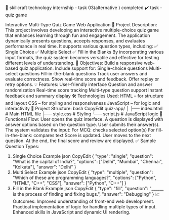 📌 skillcraft technology internship - task 03(alternative ) completed
✔️ task - quiz game 

Interactive Multi-Type Quiz Game Web Application
📝 Project Description:
This project involves developing an interactive multiple-choice quiz game that enhances learning through fun and engagement. The application dynamically presents questions, accepts responses, and evaluates performance in real time. It supports various question types, including:
✅ Single Choice
✅ Multiple Select
✅ Fill in the Blanks
By incorporating various input formats, the quiz system becomes versatile and effective for testing different levels of understanding.
🎯 Objectives:
Build a responsive web-based quiz application.
Include support for:
Single-choice questions
Multi-select questions
Fill-in-the-blank questions
Track user answers and evaluate correctness.
Show real-time score and feedback.
Offer replay or retry options.
💡 Features:
User-friendly interface
Question and answer randomization
Real-time score tracking
Multi-type question support
Instant feedback and summary display
🛠️ Technologies Used:
HTML – for structure and layout
CSS – for styling and responsiveness
JavaScript – for logic and interactivity
🧱 Project Structure:
bash
CopyEdit
quiz-app/
│
├── index.html # Main HTML file
├── style.css # Styling
└── script.js # JavaScript logic
🔄 Functional Flow:
User opens the quiz interface.
A question is displayed with answer options based on the question type.
User submits their answer(s).
The system validates the input:
For MCQ: checks selected option(s)
For fill-in-the-blank: compares text
Score is updated.
User moves to the next question.
At the end, the final score and review are displayed.
✅ Sample Question Types:
1. Single Choice Example
json
CopyEdit
{
 "type": "single",
 "question": "What is the capital of India?",
 "options": ["Delhi", "Mumbai", "Chennai", "Kolkata"],
 "answer": "Delhi"
}
2. Multi Select Example
json
CopyEdit
{
 "type": "multiple",
 "question": "Which of these are programming languages?",
 "options": ["Python", "HTML", "C++", "CSS"],
 "answer": ["Python", "C++"]
}
3. Fill in the Blank Example
json
CopyEdit
{
 "type": "fill",
 "question": "______ is the process of finding and fixing bugs.",
 "answer": "Debugging"
}
📈 Outcomes:
Improved understanding of front-end web development.
Practical implementation of logic for handling multiple types of input.
Enhanced skills in JavaScript and dynamic UI rendering.
